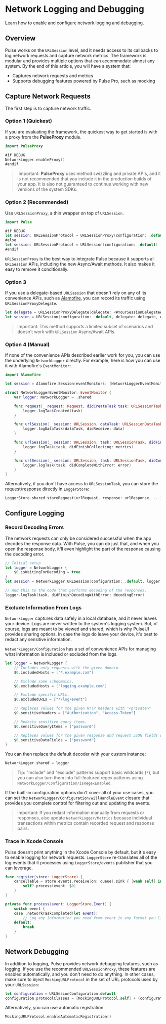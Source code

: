 # Network Logging and Debugging

Learn how to enable and configure network logging and debugging.

## Overview

Pulse works on the `URLSession` level, and it needs access to its callbacks to log network requests and capture network metrics. The framework is modular and provides multiple options that can accommodate almost any system. By the end of this article, you will have a system that:

- Captures network requests and metrics
- Supports debugging features powered by Pulse Pro, such as mocking 

## Capture Network Requests

The first step is to capture network traffic.

### Option 1 (Quickest)

If you are evaluating the framework, the quickest way to get started is with a proxy from the **PulseProxy** module.

```swift
import PulseProxy

#if DEBUG
NetworkLogger.enableProxy()
#endif
```

> important: **PulseProxy** uses method swizzling and private APIs, and it is not recommended that you include it in the production builds of your app. It is also not guaranteed to continue working with new versions of the system SDKs.

### Option 2 (Recommended)

Use ``URLSessionProxy``, a thin wrapper on top of `URLSession`. 

```swift
import Pulse

#if DEBUG
let session: URLSessionProtocol = URLSessionProxy(configuration: .default)
#else
let session: URLSessionProtocol = URLSession(configuration: .default)
#endif
```

``URLSessionProxy`` is the best way to integrate Pulse because it supports all `URLSession` APIs, including the new Async/Await methods. It also makes it easy to remove it conditionally.

### Option 3

If you use a delegate-based `URLSession` that doesn't rely on any of its convenience APIs, such as [Alamofire](https://github.com/Alamofire/Alamofire), you can record its traffic using ``URLSessionProxyDelegate``.   

```swift
let delegate = URLSessionProxyDelegate(delegate: <#YourSessionDelegate#>)
let session = URLSession(configuration: .default, delegate: delegate, delegateQueue: nil)
```

> important: This method supports a limited subset of scenarios and doesn't work with `URLSession` Async/Await APIs.

### Option 4 (Manual)

If none of the convenience APIs described earlier work for you, you can use the underlying ``NetworkLogger`` directly. For example, here is how you can use it with Alamofire's `EventMonitor`:

```swift
import Alamofire

let session = Alamofire.Session(eventMonitors: [NetworkLoggerEventMonitor()])

struct NetworkLoggerEventMonitor: EventMonitor {
    var logger: NetworkLogger = .shared

    func request(_ request: Request, didCreateTask task: URLSessionTask) {
        logger.logTaskCreated(task)
    }

    func urlSession(_ session: URLSession, dataTask: URLSessionDataTask, didReceive data: Data) {
        logger.logDataTask(dataTask, didReceive: data)
    }

    func urlSession(_ session: URLSession, task: URLSessionTask, didFinishCollecting metrics: URLSessionTaskMetrics) {
        logger.logTask(task, didFinishCollecting: metrics)
    }

    func urlSession(_ session: URLSession, task: URLSessionTask, didCompleteWithError error: Error?) {
        logger.logTask(task, didCompleteWithError: error)
    }
}
```

Alternatively, if you don't have access to `URLSessionTask`, you can store the request/response directly in ``LoggerStore``:

```swift
LoggerStore.shared.storeRequest(urlRequest, response: urlResponse, ...)
```

## Configure Logging

### Record Decoding Errors

The network requests can only be considered successful when the app decodes the response data. With Pulse, you can do just that, and when you open the response body, it'll even highlight the part of the response causing the decoding error.

```swift
// Initial setup
let logger = NetworkLogger {
    $0.isWaitingForDecoding = true
}
let session = NetworkLogger.URLSession(configuration: .default, logger: logger)

// Add this to the code that performs decoding of the responses.
logger.logTask(task, didFinishDecodingWithError: decodingError)
```

### Exclude Information From Logs

``NetworkLogger`` captures data safely in a local database, and it never leaves your device. Logs are never written to the system's logging system. But, of course, logs are meant to be viewed and shared, which is why PulseUI provides sharing options. In case the logs do leave your device, it's best to redact any sensitive information. 

``NetworkLogger/Configuration`` has a set of convenience APIs for managing what information is included or excluded from the logs.

```swift
let logger = NetworkLogger {
    // Includes only requests with the given domain.
    $0.includedHosts = ["*.example.com"]

    // Exclude some subdomains.
    $0.excludedHosts = ["logging.example.com"]

    // Exclude specific URLs.
    $0.excludedURLs = ["*/log/event"]

    // Replaces values for the given HTTP headers with "<private>"
    $0.sensitiveHeaders = ["Authorization", "Access-Token"]

    // Redacts sensitive query items.
    $0.sensitiveQueryItems = ["password"]

    // Replaces values for the given response and request JSON fields with "<private>"
    $0.sensitiveDataFields = ["password"]
}
```

You can then replace the default decoder with your custom instance:

```swift
NetworkLogger.shared = logger
```

> Tip: "Include" and "exclude" patterns support basic wildcards (`*`), but you can also turn them into full-featured regex patterns using ``NetworkLogger/Configuration/isRegexEnabled``. 

If the built-in configuration options don't cover all of your use cases, you can set the ``NetworkLogger/Configuration/willHandleEvent`` closure that provides you complete control for filtering out and updating the events.

> important: If you redact information manually from requests or responses, also update ``NetworkLogger/Metrics`` because individual transactions within metrics contain recorded request and response pairs.

### Trace in Xcode Console

Pulse doesn't print anything in the Xcode Console by default, but it's easy to enable  logging for network requests. ``LoggerStore`` re-translates all of the log events that it processes using ``LoggerStore/events`` publisher that you can leverage.

```swift
func register(store: LoggerStore) {
    cancellable = store.events.receive(on: queue).sink { [weak self] in
        self?.process(event: $0)
    }
}

private func process(event: LoggerStore.Event) {
    switch event {
    case .networkTaskCompleted(let event):
        // Log any information you need from event in any format you like.
    default:
        break
    }
}
```

## Network Debugging

In addition to logging, Pulse provides network debugging features, such as logging. If you use the recommended ``URLSessionProxy``, these features are enabled automatically, and you don't need to do anything. In other cases, make sure to inject ``MockingURLProtocol`` in the set of URL protocols used by your `URLSession`:

```swift
let configuration = URLSesionConfiguration.default
configuration.protocolClasses = [MockingURLProtocol.self] + (configuration.protocolClasses ?? [])
```

Alternatively, you can use automatic registration.

```swift
MockingURLProtocol.enableAutomaticRegistration()
```
